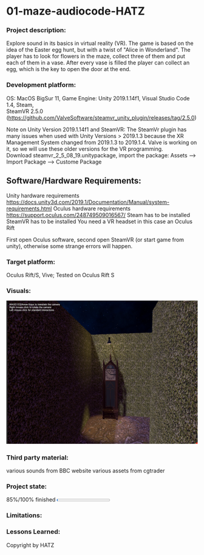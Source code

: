 # 01-maze-audiocode-HATZ

### Project description: 
Explore sound in its basics in virtual reality (VR).
The game is based on the idea of the Easter egg hunt, but with a twist of "Alice in Wonderland". The player has to look for flowers in the maze, collect three of them and put each of them in a vase. After every vase is filled the player can collect an egg, which is the key to open the door at the end.

### Development platform: 
OS: MacOS BigSur 11, Game Engine: Unity 2019.1.14f1, Visual Studio Code 1.4, Steam,  
SteamVR 2.5.0 (https://github.com/ValveSoftware/steamvr_unity_plugin/releases/tag/2.5.0)

Note on Unity Version 2019.1.14f1 and SteamVR: The SteamVr plugin has many issues when used with Unity Versions > 2019.1.3 because the XR Management System changed from 2019.1.3 to 2019.1.4. Valve is working on it, so we will use these older versions for the VR programming.  
Download steamvr_2_5_08_19.unitypackage, import the package: Assets --> Import Package --> Custome Package

## Software/Hardware Requirements: 
Unity hardware requirements https://docs.unity3d.com/2019.1/Documentation/Manual/system-requirements.html 
Oculus hardware requirements https://support.oculus.com/248749509016567/
Steam has to be installed
SteamVR has to be installed
You need a VR headset in this case an Oculus Rift

First open Oculus software, second open SteamVR (or start game from unity), otherwise some strange errors will happen. 


### Target platform: 
Oculus Rift/S, Vive; 
Tested on Oculus Rift S

### Visuals: 
![ScreenShot](https://github.com/4ahmnm2021-G3-G4/01-maze-audiocode-HATZ01/blob/main/Screenshots/Bildschirmfoto%202021-06-21%20um%2008.52.03.png)

### Third party material: 
various sounds from BBC website
various assets from cgtrader

### Project state: 
85%/100% finished
<progress max="100" value="2"></progress>

### Limitations: 

### Lessons Learned: 

Copyright by HATZ
